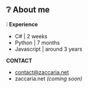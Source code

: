 
 ## :grey_question: About me

:grey_exclamation: **Experience**
- C# | 2 weeks
- Python | 7 months
- Javascript | around 3 years


**CONTACT**

+ contact@zaccaria.net
+ zaccaria.net _(coming soon)_
